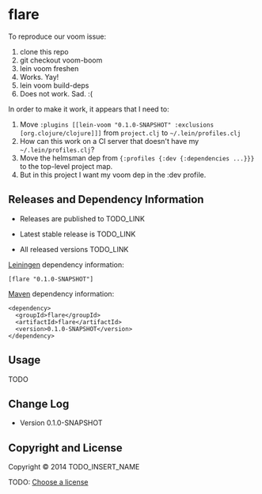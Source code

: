 # flare

To reproduce our voom issue:

1. clone this repo
2. git checkout voom-boom
3. lein voom freshen
 1. Works. Yay!
4. lein voom build-deps
 1. Does not work. Sad. :(

In order to make it work, it appears that I need to:

1. Move ```:plugins [[lein-voom "0.1.0-SNAPSHOT" :exclusions [org.clojure/clojure]]]``` from ```project.clj``` to ```~/.lein/profiles.clj```
 1. How can this work on a CI server that doesn't have my ```~/.lein/profiles.clj```? 
2. Move the helmsman dep from ```{:profiles {:dev {:dependencies ...}}}``` to the
   top-level project map.
 1. But in this project I want my voom dep in the :dev profile.

## Releases and Dependency Information

* Releases are published to TODO_LINK

* Latest stable release is TODO_LINK

* All released versions TODO_LINK

[Leiningen] dependency information:

    [flare "0.1.0-SNAPSHOT"]

[Maven] dependency information:

    <dependency>
      <groupId>flare</groupId>
      <artifactId>flare</artifactId>
      <version>0.1.0-SNAPSHOT</version>
    </dependency>

[Leiningen]: http://leiningen.org/
[Maven]: http://maven.apache.org/



## Usage

TODO



## Change Log

* Version 0.1.0-SNAPSHOT



## Copyright and License

Copyright © 2014 TODO_INSERT_NAME

TODO: [Choose a license](http://choosealicense.com/)
